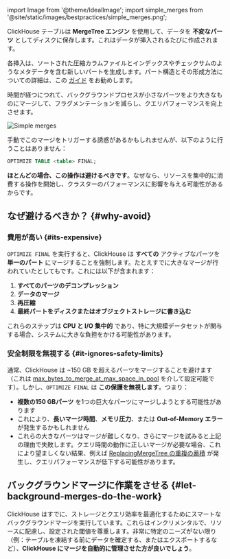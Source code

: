 import Image from '@theme/IdealImage';
import simple_merges from '@site/static/images/bestpractices/simple_merges.png';

ClickHouse テーブルは **MergeTree エンジン** を使用して、データを **不変なパーツ** としてディスクに保存します。これはデータが挿入されるたびに作成されます。

各挿入は、ソートされた圧縮カラムファイルとインデックスやチェックサムのようなメタデータを含む新しいパートを生成します。パート構造とその形成方法についての詳細は、この [ガイド](/parts) をお勧めします。

時間が経つにつれて、バックグラウンドプロセスが小さなパーツをより大きなものにマージして、フラグメンテーションを減らし、クエリパフォーマンスを向上させます。

<Image img={simple_merges} size="md" alt="Simple merges" />

手動でこのマージをトリガーする誘惑があるかもしれませんが、以下のように行うことはありません：

```sql
OPTIMIZE TABLE <table> FINAL;
```

**ほとんどの場合、この操作は避けるべきです**。なぜなら、リソースを集中的に消費する操作を開始し、クラスターのパフォーマンスに影響を与える可能性があるからです。

## なぜ避けるべきか？  {#why-avoid}

### 費用が高い {#its-expensive}

`OPTIMIZE FINAL` を実行すると、ClickHouse は **すべての** アクティブなパーツを **単一のパート** にマージすることを強制します。たとえすでに大きなマージが行われていたとしてもです。これには以下が含まれます：

1. **すべてのパーツのデコンプレッション**
2. **データのマージ**
3. **再圧縮**
4. **最終パートをディスクまたはオブジェクトストレージに書き込む**

これらのステップは **CPU と I/O 集中的** であり、特に大規模データセットが関与する場合、システムに大きな負担をかける可能性があります。

### 安全制限を無視する {#it-ignores-safety-limits}

通常、ClickHouse は ~150 GB を超えるパーツをマージすることを避けます（これは [max_bytes_to_merge_at_max_space_in_pool](/operations/settings/merge-tree-settings#max_bytes_to_merge_at_max_space_in_pool) を介して設定可能です）。しかし、`OPTIMIZE FINAL` は **この保護を無視します**。つまり：

* **複数の150 GBパーツ** を1つの巨大なパーツにマージしようとする可能性があります
* これにより、**長いマージ時間**、**メモリ圧力**、または **Out-of-Memory エラー** が発生するかもしれません
* これらの大きなパーツはマージが難しくなり、さらにマージを試みると上記の理由で失敗します。クエリ時間の動作に正しいマージが必要な場合、これにより望ましくない結果、例えば [ReplacingMergeTree の重複の蓄積](/guides/developer/deduplication#using-replacingmergetree-for-upserts) が発生し、クエリパフォーマンスが低下する可能性があります。

## バックグラウンドマージに作業をさせる {#let-background-merges-do-the-work}

ClickHouse はすでに、ストレージとクエリ効率を最適化するためにスマートなバックグラウンドマージを実行しています。これらはインクリメンタルで、リソースに配慮し、設定された閾値を尊重します。非常に特定のニーズがない限り（例：テーブルを凍結する前にデータを確定する、またはエクスポートするなど）、**ClickHouse にマージを自動的に管理させた方が良いでしょう**。
